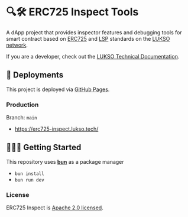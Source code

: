# 🔍🛠️ ERC725 Inspect Tools

A dApp project that provides inspector features and debugging tools for smart contract based on [ERC725] and [LSP] standards on the [LUKSO network].

If you are a developer, check out the [LUKSO Technical Documentation](https://docs.lukso.tech/).

## 🚀 Deployments

This project is deployed via [GitHub Pages](https://pages.github.com/).

### Production

Branch: `main`

- <https://erc725-inspect.lukso.tech/>

## 🧑🏻‍💻 Getting Started

This repository uses **[bun]** as a package manager

- `bun install`
- `bun run dev`

### License

ERC725 Inspect is [Apache 2.0 licensed](./LICENSE).

[bun]: https://bun.sh/package-manager
[ERC725]: https://docs.lukso.tech/standards/erc725/
[LSP]: https://docs.lukso.tech/standards/introduction/
[LUKSO network]: https://docs.lukso.tech/networks/mainnet/parameters
